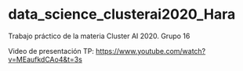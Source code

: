 # data_science_clusterai2020_Hara
Trabajo práctico de la materia Cluster AI 2020. Grupo 16

Video de presentación TP: https://www.youtube.com/watch?v=MEaufkdCAo4&t=3s
